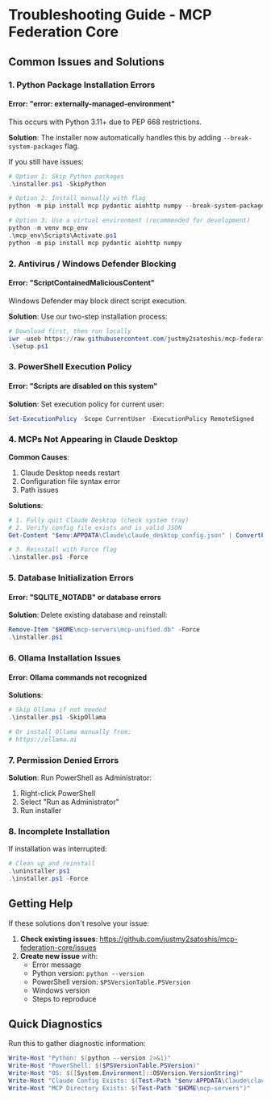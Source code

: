 # Troubleshooting Guide - MCP Federation Core

## Common Issues and Solutions

### 1. Python Package Installation Errors

#### Error: "error: externally-managed-environment"
This occurs with Python 3.11+ due to PEP 668 restrictions.

**Solution**: The installer now automatically handles this by adding `--break-system-packages` flag.

If you still have issues:

```powershell
# Option 1: Skip Python packages
.\installer.ps1 -SkipPython

# Option 2: Install manually with flag
python -m pip install mcp pydantic aiohttp numpy --break-system-packages

# Option 3: Use a virtual environment (recommended for development)
python -m venv mcp_env
.\mcp_env\Scripts\Activate.ps1
python -m pip install mcp pydantic aiohttp numpy
```

### 2. Antivirus / Windows Defender Blocking

#### Error: "ScriptContainedMaliciousContent"
Windows Defender may block direct script execution.

**Solution**: Use our two-step installation process:

```powershell
# Download first, then run locally
iwr -useb https://raw.githubusercontent.com/justmy2satoshis/mcp-federation-core/main/setup.ps1 -OutFile setup.ps1
.\setup.ps1
```

### 3. PowerShell Execution Policy

#### Error: "Scripts are disabled on this system"

**Solution**: Set execution policy for current user:

```powershell
Set-ExecutionPolicy -Scope CurrentUser -ExecutionPolicy RemoteSigned
```

### 4. MCPs Not Appearing in Claude Desktop

**Common Causes**:
1. Claude Desktop needs restart
2. Configuration file syntax error
3. Path issues

**Solutions**:
```powershell
# 1. Fully quit Claude Desktop (check system tray)
# 2. Verify config file exists and is valid JSON
Get-Content "$env:APPDATA\Claude\claude_desktop_config.json" | ConvertFrom-Json

# 3. Reinstall with Force flag
.\installer.ps1 -Force
```

### 5. Database Initialization Errors

#### Error: "SQLITE_NOTADB" or database errors

**Solution**: Delete existing database and reinstall:

```powershell
Remove-Item "$HOME\mcp-servers\mcp-unified.db" -Force
.\installer.ps1
```

### 6. Ollama Installation Issues

#### Error: Ollama commands not recognized

**Solutions**:
```powershell
# Skip Ollama if not needed
.\installer.ps1 -SkipOllama

# Or install Ollama manually from:
# https://ollama.ai
```

### 7. Permission Denied Errors

**Solution**: Run PowerShell as Administrator:
1. Right-click PowerShell
2. Select "Run as Administrator"
3. Run installer

### 8. Incomplete Installation

If installation was interrupted:

```powershell
# Clean up and reinstall
.\uninstaller.ps1
.\installer.ps1 -Force
```

## Getting Help

If these solutions don't resolve your issue:

1. **Check existing issues**: https://github.com/justmy2satoshis/mcp-federation-core/issues
2. **Create new issue** with:
   - Error message
   - Python version: `python --version`
   - PowerShell version: `$PSVersionTable.PSVersion`
   - Windows version
   - Steps to reproduce

## Quick Diagnostics

Run this to gather diagnostic information:

```powershell
Write-Host "Python: $(python --version 2>&1)"
Write-Host "PowerShell: $($PSVersionTable.PSVersion)"
Write-Host "OS: $([System.Environment]::OSVersion.VersionString)"
Write-Host "Claude Config Exists: $(Test-Path "$env:APPDATA\Claude\claude_desktop_config.json")"
Write-Host "MCP Directory Exists: $(Test-Path "$HOME\mcp-servers")"
```